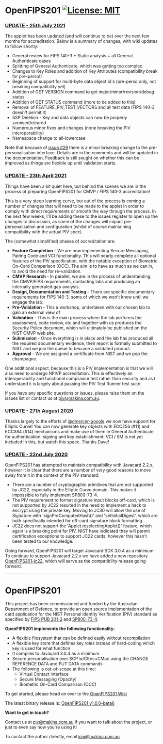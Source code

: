 # OpenFIPS201 [![License: MIT](https://img.shields.io/badge/License-MIT-yellow.svg)](https://opensource.org/licenses/MIT)

### **<u>UPDATE - 25th July 2021</u>**
The applet has been updated (and will continue to be) over the next few months for accreditation.
Below is a summary of changes, with wiki updates to follow shortly:
- General review for FIPS 140-3 + Static analysis + all General Authenticate cases
- Splitting of General Authenticate, which was getting too complex.
- Changes to Key Roles and addition of Key Attributes (compatibility break for pre-perso!)
- Beginning of support for multi-byte data object id's (pre-perso only, not breaking compatibility yet)
- Addition of GET VERSION command to get major/minor/revision/debug status
- Addition of GET STATUS command (more to be added to this)
- Removal of FEATURE_PIV_TEST_VECTORS and all test data (FIPS 140-3 doesn't permit it)
- SSP Deletion - Key and data objects can now be properly zeroised/cleared
- Numerous minor fixes and changes (none breaking the PIV interoperability)
- Namespace change to all-lowercase

Note that because of [issue #29](https://github.com/makinako/OpenFIPS201/issues/29) there is a minor breaking change to the pre-personalisation interface. Details are in the comments and will be updated in the documentation. Feedback is still sought on whether this can be improved as things are flexible up until validation starts.

### **<u>UPDATE - 23th April 2021</u>**
Things have been a bit quiet here, but behind the scenes we are in the process of preparing OpenFIPS201 for CMVP / FIPS 140-3 accreditation! 

This is a very steep learning curve, but out of the process is coming a number of changes that will need to be made to the applet in order to comply with direct requirements or smooth the way through the process. In the next few weeks, I'll be adding these to the issues register to open up the changes to discussion, as some of the changes will impact pre-personalisation and configuration (whilst of course maintaining compatibility with the actual PIV spec).

The (somewhat simplified) phases of accreditation are:
- **Feature Completion** - We are now implementing Secure Messaging, Pairing Code and VCI functionality. This will nearly complete all optional features of the PIV specification, with the notable exception of Biometric On-Card Comparison (OCC). The aim is to have as much as we can in, to avoid the need for re-validation.
- **CMVP Research** - In parallel, we are in the process of understanding the CMVP/FIPS requirements, contacting labs and producing an internally generated gap analysis. 
- **Design, Documentation and Testing** - There are specific documentary requirements for FIPS 140-3, some of which we won't know until we engage the lab.
- **Pre-Validation** - This a workshop, undertaken with our chosen lab to gain an external view of 
- **Validation** - This is the main process where the lab performs the assessment, code review, etc and together with us produces the Security Policy document, which will ultimately be published on the NIST CMVP web site.
- **Submission** - Once everything is in place and the lab has produced all the required documentary evidence, their report is formally submitted to NIST and we join the queue to become a validated product.
- **Approval** - We are assigned a certificate from NIST and we pop the champagne.

One additional aspect, because this is a PIV implementation is that we will also need to undergo NPIVP accreditation. This is effectively an interoperability and functional compliance test rather than security and as I understand it is largely about passing the PIV Test Runner test suite.

If you have any specific questions or issues, please raise them on the issues list or contact us at piv@makina.com.au.


### **<u>UPDATE - 27th August 2020</u>**
Thanks largely to the efforts of [@dmercer-google](https://github.com/dmercer-google) we now have support for Elliptic Curve! You can now generate key objects with ECC256 (#11) and ECC384 (#14) mechanisms and make use of them in General Authenticate for authentication, signing and key establishment. VCI / SM is not yet included in this, but watch this space. Thanks Dave!


### **<u>UPDATE - 22nd July 2020</u>**

OpenFIPS201 has attempted to maintain compatibility with Javacard 2.2.x, however it is clear that there are a number of very good reasons to move away from it in the context of the PIV standard:
* There are a number of cryptographic primitives that are not supported by JC22, especially in the Elliptic Curve domain. This makes it impossible to fully implement SP800-73-4. 
* The PIV requirement to format signature input blocks off-card, which is not supported by JC22 resulted in the need to implement a hack to encrypt using the private key. Moving to JC30 will allow the use of Signature with 'signPreComputedHash()' and 'setInitialDigest', which are both specifically intended for off-card signature block formatting.
* JC22 does not support the 'Applet.reselectingApplet()' feature, which again is a breaking point for PIV. NIST have indicated they will permit certification exceptions to support JC22 cards, however this hasn't been tested to our knowledge.

Going forward, OpenFIPS201 will target Javacard SDK 3.0.4 as a minimum. To continue to support Javacard 2.2.x we have added a new repository [OpenFIPS201-jc22](https://github.com/makinako/OpenFIPS201-jc22), which will serve as the compatibility release going forward.

---

# OpenFIPS201

This project has been commissioned and funded by the Australian Department of Defence, to provide an open source implementation of the card application for the NIST Personal Identity Verification (PIV) standard as specified by [FIPS PUB 201-2](https://en.wikipedia.org/wiki/FIPS_201) and [SP800-73-4](http://nvlpubs.nist.gov/nistpubs/SpecialPublications/NIST.SP.800-73-4.pdf). 

**OpenFIPS201 implements the following functionality:**

* A flexible filesystem that can be defined easily without recompilation
* A flexible key store that defines key roles instead of hard-coding which key is used for what function
* It compiles to Javacard 3.0.4 as a minimum
* Secure personalisation over SCP w/CEnc+CMac using the CHANGE REFERENCE DATA and PUT DATA commands
* The following is out-of-scope at this time:
  * Virtual Contact Interface
  * Secure Messaging (Opacity)
  * Biometric On-Card Comparison (OCC)
  

To get started, please head on over to the [OpenFIPS201 Wiki](https://github.com/makinako/OpenFIPS201/wiki)

The latest binary release is: [OpenFIPS201 v1.0.0-beta6](https://github.com/makinako/OpenFIPS201/releases/tag/v1.0.0-beta6)


**Want to get in touch?**

Contact us at piv@makina.com.au if you want to talk about the project, or just to even say how you're using it!

To contact the author directly, email kim@makina.com.au
